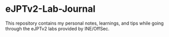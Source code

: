 # eJPTv2-Lab-Journal
This repository contains my personal notes, learnings, and tips while going through the eJPTv2 labs provided by INE/OffSec.
